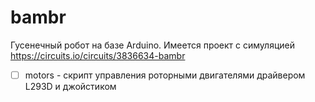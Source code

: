 # bambr
Гусенечный робот на базе Arduino. Имеется проект с симуляцией https://circuits.io/circuits/3836634-bambr

- [ ] motors - скрипт управления роторными двигателями драйвером L293D и джойстиком
